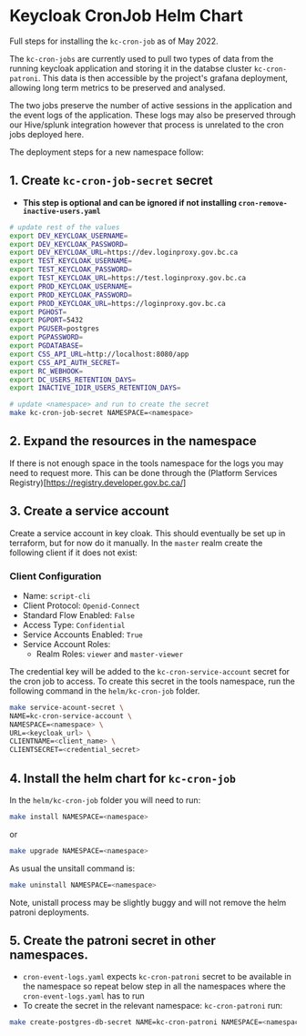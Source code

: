 # Keycloak CronJob Helm Chart

Full steps for installing the `kc-cron-job` as of May 2022.

The `kc-cron-jobs` are currently used to pull two types of data from the running keycloak application and storing it in the databse cluster `kc-cron-patroni`. This data is then accessible by the project's grafana deployment, allowing long term metrics to be preserved and analysed.

The two jobs preserve the number of active sessions in the application and the event logs of the application. These logs may also be preserved through our Hive/splunk integration however that process is unrelated to the cron jobs deployed here.

The deployment steps for a new namespace follow:

## 1. Create `kc-cron-job-secret` secret

- **This step is optional and can be ignored if not installing `cron-remove-inactive-users.yaml`**

```sh
# update rest of the values
export DEV_KEYCLOAK_USERNAME=
export DEV_KEYCLOAK_PASSWORD=
export DEV_KEYCLOAK_URL=https://dev.loginproxy.gov.bc.ca
export TEST_KEYCLOAK_USERNAME=
export TEST_KEYCLOAK_PASSWORD=
export TEST_KEYCLOAK_URL=https://test.loginproxy.gov.bc.ca
export PROD_KEYCLOAK_USERNAME=
export PROD_KEYCLOAK_PASSWORD=
export PROD_KEYCLOAK_URL=https://loginproxy.gov.bc.ca
export PGHOST=
export PGPORT=5432
export PGUSER=postgres
export PGPASSWORD=
export PGDATABASE=
export CSS_API_URL=http://localhost:8080/app
export CSS_API_AUTH_SECRET=
export RC_WEBHOOK=
export DC_USERS_RETENTION_DAYS=
export INACTIVE_IDIR_USERS_RETENTION_DAYS=

# update <namespace> and run to create the secret
make kc-cron-job-secret NAMESPACE=<namespace>
```

## 2. Expand the resources in the namespace

If there is not enough space in the tools namespace for the logs you may need to request more. This can be done through the (Platform Services Registry)[https://registry.developer.gov.bc.ca/]

## 3. Create a service account

Create a service account in key cloak. This should eventually be set up in terraform, but for now do it manually. In the `master` realm create the following client if it does not exist:

### Client Configuration

- Name: `script-cli`
- Client Protocol: `Openid-Connect`
- Standard Flow Enabled: `False`
- Access Type: `Confidential`
- Service Accounts Enabled: `True`
- Service Account Roles:
  - Realm Roles: `viewer` and `master-viewer`

The credential key will be added to the `kc-cron-service-account` secret for the cron job to access. To create this secret in the tools namespace, run the following command in the `helm/kc-cron-job` folder.

```sh
make service-acount-secret \
NAME=kc-cron-service-account \
NAMESPACE=<namespace> \
URL=<keycloak_url> \
CLIENTNAME=<client_name> \
CLIENTSECRET=<credential_secret>
```

## 4. Install the helm chart for `kc-cron-job`

In the `helm/kc-cron-job` folder you will need to run:

```sh
make install NAMESPACE=<namespace>
```

or

```sh
make upgrade NAMESPACE=<namespace>
```

As usual the unsitall command is:

```sh
make uninstall NAMESPACE=<namespace>
```

Note, unistall process may be slightly buggy and will not remove the helm patroni deployments.

## 5. Create the patroni secret in other namespaces.

- `cron-event-logs.yaml` expects `kc-cron-patroni` secret to be available in the namespace so repeat below step in all the namespaces where the `cron-event-logs.yaml` has to run
- To create the secret in the relevant namespace: `kc-cron-patroni` run:

```sh
make create-postgres-db-secret NAME=kc-cron-patroni NAMESPACE=<namespace> SECRET=<postgres-superuser-secret>
```
